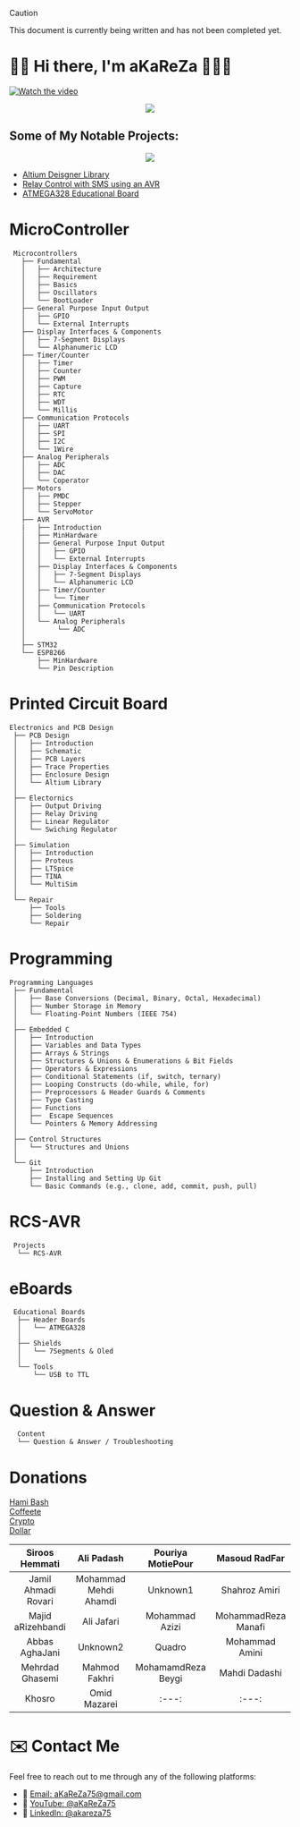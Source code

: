 > [!CAUTION]
> This document is currently being written and has not been completed yet.

# 👋🏽 Hi there, I'm aKaReZa 👨🏽‍💻

[![Watch the video](https://img.youtube.com/vi/UXCB329iN3c/hqdefault.jpg)](https://youtu.be/UXCB329iN3c)

<p align="center">
    <img src="https://github-profile-trophy.vercel.app/?username=aKaReZa75&theme=darkhub"/>
</p>

## Some of My Notable Projects:

<p align="center">
  <img src="https://api.star-history.com/svg?repos=aKaReZa75/RCS_AVR,aKaReZa75/Altium-Library,aKaReZa75/eBoard_ATMEGA328&type=Date&theme=dark">
</p>

- [Altium Deisgner Library](https://github.com/aKaReZa75/Altium-Library)  
- [Relay Control with SMS using an AVR](https://github.com/aKaReZa75/RCS_AVR)  
- [ATMEGA328 Educational Board](https://github.com/aKaReZa75/eBoard_ATMEGA328) 


# MicroController
```plaintext
 Microcontrollers
   ├── Fundamental
   │   ├── Architecture
   │   ├── Requirement
   │   ├── Basics
   │   ├── Oscillators
   │   └── BootLoader
   ├── General Purpose Input Output
   │   ├── GPIO
   │   └── External Interrupts
   ├── Display Interfaces & Components
   │   ├── 7-Segment Displays
   │   └── Alphanumeric LCD
   ├── Timer/Counter
   │   ├── Timer
   │   ├── Counter
   │   ├── PWM  
   │   ├── Capture   
   │   ├── RTC
   │   ├── WDT
   │   └── Millis  
   ├── Communication Protocols
   │   ├── UART
   │   ├── SPI
   │   ├── I2C    
   │   └── 1Wire
   ├── Analog Peripherals 
   │   ├── ADC
   │   ├── DAC
   │   └── Coperator   
   ├── Motors 
   │   ├── PMDC
   │   ├── Stepper
   │   └── ServoMotor  
   ├── AVR
   |   ├── Introduction
   │   ├── MinHardware
   │   ├── General Purpose Input Output
   │   │   ├── GPIO
   │   │   └── External Interrupts
   │   ├── Display Interfaces & Components
   │   │   ├── 7-Segment Displays
   │   │   └── Alphanumeric LCD
   │   ├── Timer/Counter
   │   │   └── Timer
   │   ├── Communication Protocols
   │   │   └── UART
   │   └── Analog Peripherals 
   │        └── ADC
   │
   ├── STM32
   └── ESP8266
       ├── MinHardware
       └── Pin Description   
```

# Printed Circuit Board
```plaintext
Electronics and PCB Design
 ├── PCB Design
 │   ├── Introduction
 │   ├── Schematic
 │   ├── PCB Layers
 │   ├── Trace Properties
 │   ├── Enclosure Design
 │   └── Altium Library
 │
 ├── Electornics
 │   ├── Output Driving
 │   ├── Relay Driving
 │   ├── Linear Regulator
 │   └── Swiching Regulator
 │ 
 ├── Simulation
 │   ├── Introduction
 │   ├── Proteus
 │   ├── LTSpice
 │   ├── TINA 
 │   └── MultiSim 
 │ 
 └── Repair
     ├── Tools
     ├── Soldering
     └── Repair    
```

# Programming
```plaintext
Programming Languages
 ├── Fundamental
 │   ├── Base Conversions (Decimal, Binary, Octal, Hexadecimal)
 │   ├── Number Storage in Memory
 │   └── Floating-Point Numbers (IEEE 754)
 │  
 ├── Embedded C
 │   ├── Introduction
 │   ├── Variables and Data Types
 │   ├── Arrays & Strings
 │   ├── Structures & Unions & Enumerations & Bit Fields
 │   ├── Operators & Expressions
 │   ├── Conditional Statements (if, switch, ternary)
 │   ├── Looping Constructs (do-while, while, for)
 │   ├── Preprocessors & Header Guards & Comments
 │   ├── Type Casting    
 │   ├── Functions
 │   ├──  Escape Sequences
 │   └── Pointers & Memory Addressing
 │ 
 ├── Control Structures 
 │   └── Structures and Unions
 │ 
 └── Git
     ├── Introduction
     ├── Installing and Setting Up Git
     └── Basic Commands (e.g., clone, add, commit, push, pull)
```

# RCS-AVR
```plaintext
 Projects
  └── RCS-AVR
```

# eBoards
```plaintext
 Educational Boards
  ├── Header Boards
  │   └── ATMEGA328 
  │ 
  ├── Shields
  │   └── 7Segments & Oled
  │   
  └── Tools
      └── USB to TTL
```

# Question & Answer
```plaintext
  Content
  └── Question & Answer / Troubleshooting
```

# Donations
[Hami Bash](https://hamibash.com/aKaReZa75/ 'حامی من باش')   
[Coffeete](https://www.coffeete.ir/aKaReZa75/ 'یک قهوه برام بخر')   
[Crypto](https://nowpayments.io/donation/aKaReZa75/ 'حمایت از طریق رمز ارز')    
[Dollar](https://nowpayments.io/pos-terminal/akareza75/ 'حمایت از طریق دلار')   

| Siroos Hemmati  | Ali Padash | Pouriya MotiePour | Masoud RadFar |
| :---:   | :---:     | :---:      | :---:   |
| Jamil Ahmadi Rovari | Mohammad Mehdi Ahamdi | Unknown1 | Shahroz Amiri |
| Majid aRizehbandi	  | Ali Jafari | Mohammad Azizi | MohammadReza Manafi |
| Abbas AghaJani  | Unknown2 | Quadro	| Mohammad Amini |
| Mehrdad Ghasemi  | Mahmod Fakhri | MohamamdReza Beygi	| Mahdi Dadashi |
| Khosro | Omid Mazarei | :---:      | :---:   |

# ✉️ Contact Me
Feel free to reach out to me through any of the following platforms:
- 📧 [Email: aKaReZa75@gmail.com](mailto:aKaReZa75@gmail.com)
- 🎥 [YouTube: @aKaReZa75](https://www.youtube.com/@aKaReZa75)
- 💼 [LinkedIn: @akareza75](https://www.linkedin.com/in/akareza75)
